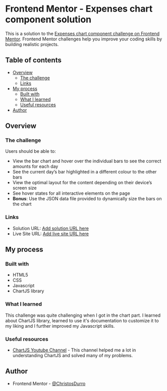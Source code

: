 # Frontend Mentor - Expenses chart component solution

This is a solution to the [Expenses chart component challenge on Frontend Mentor](https://www.frontendmentor.io/challenges/expenses-chart-component-e7yJBUdjwt). Frontend Mentor challenges help you improve your coding skills by building realistic projects. 

## Table of contents

- [Overview](#overview)
  - [The challenge](#the-challenge)
  - [Links](#links)
- [My process](#my-process)
  - [Built with](#built-with)
  - [What I learned](#what-i-learned)
  - [Useful resources](#useful-resources)
- [Author](#author)

## Overview

### The challenge

Users should be able to:

- View the bar chart and hover over the individual bars to see the correct amounts for each day
- See the current day’s bar highlighted in a different colour to the other bars
- View the optimal layout for the content depending on their device’s screen size
- See hover states for all interactive elements on the page
- **Bonus**: Use the JSON data file provided to dynamically size the bars on the chart

### Links

- Solution URL: [Add solution URL here](https://your-solution-url.com)
- Live Site URL: [Add live site URL here](https://your-live-site-url.com)

## My process

### Built with

- HTML5
- CSS
- Javascript
- ChartJS library

### What I learned

This challenge was quite challenging when I got in the chart part. I learned about ChartJS library, learned to use it's documentation to customize it to my liking and I further improved my Javascript skills.

### Useful resources

- [ChartJS Youtube Channel](https://www.youtube.com/c/ChartJS-tutorials/featured) - This channel helped me a lot in understanding ChartJS and solved many of my problems.

## Author

- Frontend Mentor - [@ChristosDurro](https://www.frontendmentor.io/profile/ChristosDurro)
